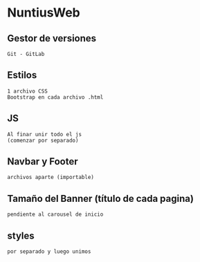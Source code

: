 # NuntiusWeb

## Gestor de versiones
    Git - GitLab

## Estilos
    1 archivo CSS
    Bootstrap en cada archivo .html

## JS
    Al finar unir todo el js 
    (comenzar por separado)

## Navbar y Footer
    archivos aparte (importable)

## Tamaño del Banner (título de cada pagina)
    pendiente al carousel de inicio

## styles
    por separado y luego unimos